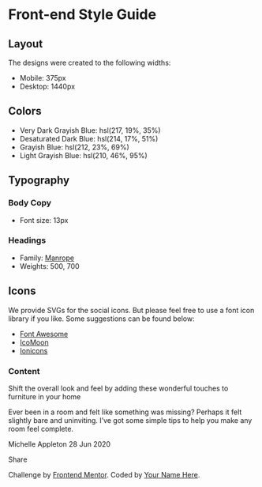 # Front-end Style Guide

## Layout

The designs were created to the following widths:

- Mobile: 375px
- Desktop: 1440px

## Colors

- Very Dark Grayish Blue: hsl(217, 19%, 35%)
- Desaturated Dark Blue: hsl(214, 17%, 51%)
- Grayish Blue: hsl(212, 23%, 69%)
- Light Grayish Blue: hsl(210, 46%, 95%)

## Typography

### Body Copy

- Font size: 13px

### Headings

- Family: [Manrope](https://fonts.google.com/specimen/Manrope)
- Weights: 500, 700

## Icons

We provide SVGs for the social icons. But please feel free to use a font icon library if you like. Some suggestions can be found below:

- [Font Awesome](https://fontawesome.com)
- [IcoMoon](https://icomoon.io)
- [Ionicons](https://ionicons.com)


### Content
Shift the overall look and feel by adding these wonderful 
touches to furniture in your home

Ever been in a room and felt like something was missing? Perhaps 
it felt slightly bare and uninviting. I’ve got some simple tips 
to help you make any room feel complete.

Michelle Appleton
28 Jun 2020

Share

<div class="attribution">
Challenge by <a href="https://www.frontendmentor.io?ref=challenge" target="_blank">Frontend Mentor</a>. 
Coded by <a href="#">Your Name Here</a>.
</div>